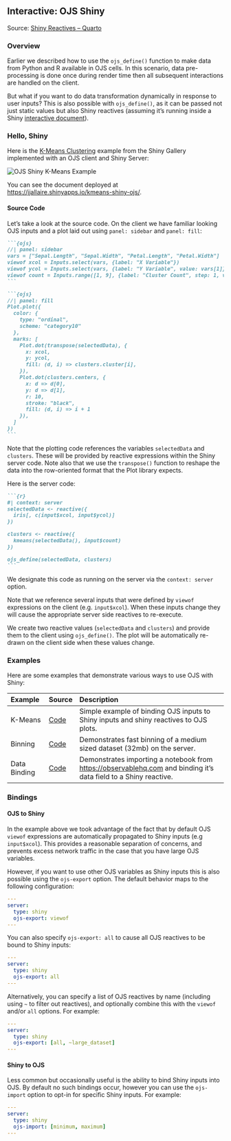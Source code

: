 ## Interactive: OJS Shiny

Source: [Shiny Reactives – Quarto](https://quarto.org/docs/interactive/ojs/shiny.html)

### Overview

Earlier we described how to use the `ojs_define()` function to make data from Python and R available in OJS cells. In this scenario, data pre-processing is done once during render time then all subsequent interactions are handled on the client.

But what if you want to do data transformation dynamically in response to user inputs? This is also possible with `ojs_define()`, as it can be passed not just static values but also Shiny reactives (assuming it’s running inside a Shiny [interactive document](https://quarto.org/docs/interactive/shiny/)).

### Hello, Shiny

Here is the [K-Means Clustering](https://shiny.rstudio.com/gallery/kmeans-example.html) example from the Shiny Gallery implemented with an OJS client and Shiny Server:

![OJS Shiny K-Means Example](https://quarto.org/docs/interactive/ojs/images/shiny-ojs-kmeans.png)

You can see the document deployed at <https://jjallaire.shinyapps.io/kmeans-shiny-ojs/>.

#### Source Code

Let’s take a look at the source code. On the client we have familiar looking OJS inputs and a plot laid out using `panel: sidebar` and `panel: fill`:

````markdown
```{ojs}
//| panel: sidebar
vars = ["Sepal.Length", "Sepal.Width", "Petal.Length", "Petal.Width"]
viewof xcol = Inputs.select(vars, {label: "X Variable"})
viewof ycol = Inputs.select(vars, {label: "Y Variable", value: vars[1]})
viewof count = Inputs.range([1, 9], {label: "Cluster Count", step: 1, value: 3})
```

```{ojs}
//| panel: fill
Plot.plot({
  color: {
    type: "ordinal",
    scheme: "category10"
  },
  marks: [
    Plot.dot(transpose(selectedData), {
      x: xcol,
      y: ycol,
      fill: (d, i) => clusters.cluster[i],
    }),
    Plot.dot(clusters.centers, {
      x: d => d[0],
      y: d => d[1],
      r: 10,
      stroke: "black",
      fill: (d, i) => i + 1
    }),
  ]
})
```
````

Note that the plotting code references the variables `selectedData` and `clusters`. These will be provided by reactive expressions within the Shiny server code. Note also that we use the `transpose()` function to reshape the data into the row-oriented format that the Plot library expects.

Here is the server code:

````markdown
```{r}
#| context: server
selectedData <- reactive({
  iris[, c(input$xcol, input$ycol)]
})

clusters <- reactive({
  kmeans(selectedData(), input$count)
})

ojs_define(selectedData, clusters)
```
````

We designate this code as running on the server via the `context: server` option.

Note that we reference several inputs that were defined by `viewof` expressions on the client (e.g. `input$xcol`). When these inputs change they will cause the appropriate server side reactives to re-execute.

We create two reactive values (`selectedData` and `clusters`) and provide them to the client using `ojs_define()`. The plot will be automatically re-drawn on the client side when these values change.

### Examples

Here are some examples that demonstrate various ways to use OJS with Shiny:

| Example    | Source                                                               | Description                                                                                    |
| :--------- | :------------------------------------------------------------------- | :--------------------------------------------------------------------------------------------- |
| K-Means    | [Code](https://github.com/quarto-dev/quarto-examples/tree/main/shiny-ojs) | Simple example of binding OJS inputs to Shiny inputs and shiny reactives to OJS plots.       |
| Binning    | [Code](https://github.com/quarto-dev/quarto-examples/tree/main/shiny-ojs-binning) | Demonstrates fast binning of a medium sized dataset (32mb) on the server.                    |
| Data Binding| [Code](https://github.com/quarto-dev/quarto-examples/tree/main/shiny-ojs-databinding) | Demonstrates importing a notebook from <https://observablehq.com> and binding it’s data field to a Shiny reactive. |

### Bindings

#### OJS to Shiny

In the example above we took advantage of the fact that by default OJS `viewof` expressions are automatically propagated to Shiny inputs (e.g `input$xcol`). This provides a reasonable separation of concerns, and prevents excess network traffic in the case that you have large OJS variables.

However, if you want to use other OJS variables as Shiny inputs this is also possible using the `ojs-export` option. The default behavior maps to the following configuration:

```yaml
---
server:
  type: shiny
  ojs-export: viewof
---
```

You can also specify `ojs-export: all` to cause all OJS reactives to be bound to Shiny inputs:

```yaml
---
server:
  type: shiny
  ojs-export: all
---
```

Alternatively, you can specify a list of OJS reactives by name (including using `~` to filter out reactives), and optionally combine this with the `viewof` and/or `all` options. For example:

```yaml
---
server:
  type: shiny
  ojs-export: [all, ~large_dataset]
---
```

#### Shiny to OJS

Less common but occasionally useful is the ability to bind Shiny inputs into OJS. By default no such bindings occur, however you can use the `ojs-import` option to opt-in for specific Shiny inputs. For example:

```yaml
---
server:
  type: shiny
  ojs-import: [minimum, maximum]
---
```

